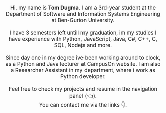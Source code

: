 <div style="text-align: center; font-size: 120%" >
<div style="display: inline-block; max-width: 120%"> 
    <br/>
    Hi, my name is <strong>Tom Dugma</strong>. I am a 3rd-year student at the Department of Software and Information Systems Engineering at Ben-Gurion University. 
    <br/><br/>
    I have 3 semesters left untill my graduation, im my studies I have experience with Python, JavaScript, Java, C#, C++, C, SQL, Nodejs and more.
    <br/><br/>
    Since day one in my degree ive been working around to clock, as a Python and Java lecturer at CampusOn website.
    I am also a Researcher Assistant in my department, where i work as Python developer.
    <br/><br/>
    Feel free to check my projects and resume in the navigation panel (👈).<br/>You can contact me via the links 👇. 
    <br/><br/>
</div>
</div>